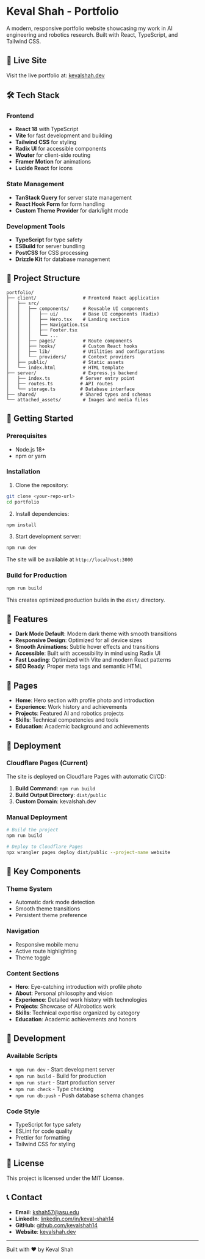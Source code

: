 # Keval Shah - Portfolio

A modern, responsive portfolio website showcasing my work in AI engineering and robotics research. Built with React, TypeScript, and Tailwind CSS.

## 🚀 Live Site

Visit the live portfolio at: [kevalshah.dev](https://kevalshah.dev)

## 🛠️ Tech Stack

### Frontend
- **React 18** with TypeScript
- **Vite** for fast development and building
- **Tailwind CSS** for styling
- **Radix UI** for accessible components
- **Wouter** for client-side routing
- **Framer Motion** for animations
- **Lucide React** for icons

### State Management
- **TanStack Query** for server state management
- **React Hook Form** for form handling
- **Custom Theme Provider** for dark/light mode

### Development Tools
- **TypeScript** for type safety
- **ESBuild** for server bundling
- **PostCSS** for CSS processing
- **Drizzle Kit** for database management

## 📁 Project Structure

```
portfolio/
├── client/                 # Frontend React application
│   ├── src/
│   │   ├── components/     # Reusable UI components
│   │   │   ├── ui/         # Base UI components (Radix)
│   │   │   ├── Hero.tsx    # Landing section
│   │   │   ├── Navigation.tsx
│   │   │   ├── Footer.tsx
│   │   │   └── ...
│   │   ├── pages/          # Route components
│   │   ├── hooks/          # Custom React hooks
│   │   ├── lib/            # Utilities and configurations
│   │   └── providers/      # Context providers
│   ├── public/             # Static assets
│   └── index.html          # HTML template
├── server/                 # Express.js backend
│   ├── index.ts           # Server entry point
│   ├── routes.ts          # API routes
│   └── storage.ts         # Database interface
├── shared/                # Shared types and schemas
└── attached_assets/        # Images and media files
```

## 🚀 Getting Started

### Prerequisites
- Node.js 18+ 
- npm or yarn

### Installation

1. Clone the repository:
```bash
git clone <your-repo-url>
cd portfolio
```

2. Install dependencies:
```bash
npm install
```

3. Start development server:
```bash
npm run dev
```

The site will be available at `http://localhost:3000`

### Build for Production

```bash
npm run build
```

This creates optimized production builds in the `dist/` directory.

## 🎨 Features

- **Dark Mode Default**: Modern dark theme with smooth transitions
- **Responsive Design**: Optimized for all device sizes
- **Smooth Animations**: Subtle hover effects and transitions
- **Accessible**: Built with accessibility in mind using Radix UI
- **Fast Loading**: Optimized with Vite and modern React patterns
- **SEO Ready**: Proper meta tags and semantic HTML

## 📱 Pages

- **Home**: Hero section with profile photo and introduction
- **Experience**: Work history and achievements
- **Projects**: Featured AI and robotics projects
- **Skills**: Technical competencies and tools
- **Education**: Academic background and achievements

## 🚀 Deployment

### Cloudflare Pages (Current)

The site is deployed on Cloudflare Pages with automatic CI/CD:

1. **Build Command**: `npm run build`
2. **Build Output Directory**: `dist/public`
3. **Custom Domain**: kevalshah.dev

### Manual Deployment

```bash
# Build the project
npm run build

# Deploy to Cloudflare Pages
npx wrangler pages deploy dist/public --project-name website
```

## 🎯 Key Components

### Theme System
- Automatic dark mode detection
- Smooth theme transitions
- Persistent theme preference

### Navigation
- Responsive mobile menu
- Active route highlighting
- Theme toggle

### Content Sections
- **Hero**: Eye-catching introduction with profile photo
- **About**: Personal philosophy and vision
- **Experience**: Detailed work history with technologies
- **Projects**: Showcase of AI/robotics work
- **Skills**: Technical expertise organized by category
- **Education**: Academic achievements and honors

## 🔧 Development

### Available Scripts

- `npm run dev` - Start development server
- `npm run build` - Build for production
- `npm run start` - Start production server
- `npm run check` - Type checking
- `npm run db:push` - Push database schema changes

### Code Style

- TypeScript for type safety
- ESLint for code quality
- Prettier for formatting
- Tailwind CSS for styling

## 📄 License

This project is licensed under the MIT License.

## 📞 Contact

- **Email**: kshah57@asu.edu
- **LinkedIn**: [linkedin.com/in/keval-shah14](https://linkedin.com/in/keval-shah14)
- **GitHub**: [github.com/kevalshah14](https://github.com/kevalshah14)
- **Website**: [kevalshah.dev](https://kevalshah.dev)

---

Built with ❤️ by Keval Shah

